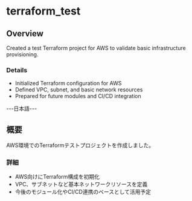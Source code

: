 # terraform_test

## Overview

Created a test Terraform project for AWS to validate basic infrastructure provisioning.

### Details
- Initialized Terraform configuration for AWS
- Defined VPC, subnet, and basic network resources
- Prepared for future modules and CI/CD integration


---日本語---
## 概要

AWS環境でのTerraformテストプロジェクトを作成しました。

### 詳細
- AWS向けにTerraform構成を初期化
- VPC、サブネットなど基本ネットワークリソースを定義
- 今後のモジュール化やCI/CD連携のベースとして活用予定
